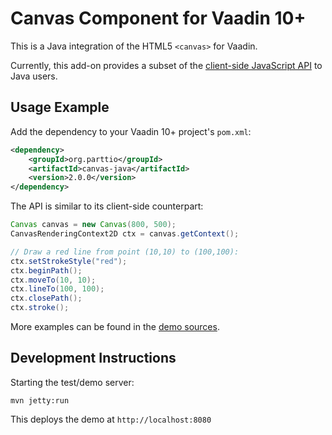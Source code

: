 # Canvas Component for Vaadin 10+

This is a Java integration of the HTML5 `<canvas>` for Vaadin.

Currently, this add-on provides a subset of the [client-side JavaScript API](https://developer.mozilla.org/en-US/docs/Web/API/Canvas_API) to Java users.

## Usage Example

Add the dependency to your Vaadin 10+ project's `pom.xml`:
```xml
<dependency>
    <groupId>org.parttio</groupId>
    <artifactId>canvas-java</artifactId>
    <version>2.0.0</version>
</dependency>
```

The API is similar to its client-side counterpart:
```java
Canvas canvas = new Canvas(800, 500);
CanvasRenderingContext2D ctx = canvas.getContext();

// Draw a red line from point (10,10) to (100,100):
ctx.setStrokeStyle("red");
ctx.beginPath();
ctx.moveTo(10, 10);
ctx.lineTo(100, 100);
ctx.closePath();
ctx.stroke();
```

More examples can be found in the [demo sources](https://github.com/parttio/vaadin-flow-canvas/blob/master/src/test/java/org/vaadin/pekkam/DemoView.java).

## Development Instructions

Starting the test/demo server:
```
mvn jetty:run
```

This deploys the demo at `http://localhost:8080`
